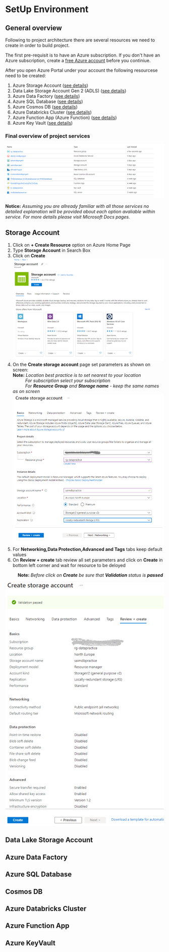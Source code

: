 # SetUp Environment

## General overview

Following to project architecture there are several resources we need to create in order to build project.

The first pre-requisit is to have an Azure subscription. If you don't have an Azure subscription, create a [free Azure account](https://azure.microsoft.com/en-us/free/) before you continiue.

After you open Azure Portal under your account the following resourcese need to be created:
1. Azure Storage Account ([see details](#sac))
2. Data Lake Storage Account Gen 2 (ADLS) ([see details](#ADLS))
3. Azure Data Factory ([see details](#ADF))
4. Azure SQL Database ([see details](#SQL))
5. Azure Cosmos DB ([see details](#Cosmos))
6. Azure Databricks Cluster ([see details](#Databricks))
7. Azure Function App (Azure Function) ([see details](#Function))
8. Azure Key Vault ([see details](#KeyVault))

### Final overview of project services
![Project Architecture overview](images/Services.png "Project Architecture") 

**Notice:** *Assuming you are allready familiar with all those services no detailed explanation will be provided about each option avaliable within service. For more details please visit Microsoft Docs pages.*

<a name="sac"></a>
## Storage Account

1.  Click on **+ Create Resource** option on Azure Home Page 
2.  Type **Storage Account** in Search Box
3.  Click on **Create**
![storage account](images/SA.png)
4.  On the **Create storage account** page set parameters as shown on screen: \
**Note:** *Location best practice is to set nearest to your location* \
          &nbsp;&nbsp;&nbsp;&nbsp;&nbsp;&nbsp;&nbsp;&nbsp;&nbsp;&nbsp;*For subscription select your subscription* \
          &nbsp;&nbsp;&nbsp;&nbsp;&nbsp;&nbsp;&nbsp;&nbsp;&nbsp;&nbsp;*For **Resource Group** and **Storage name** - keep the same names as on screen* \
![storage account](images/SA1.png)
5. For **Networking,Data Protection,Advanced and Tags** tabs keep default values
6. On **Review + create** tab review all set parameters and click on **Create** in bottom left corner and wait for resource to be deloyed 

&nbsp;&nbsp;&nbsp;&nbsp;&nbsp;&nbsp;&nbsp;&nbsp;&nbsp;&nbsp;**Note:** *Before click on **Create** be sure that **Validation** status is **passed*** 

![storage account](images/SA3.png)


<a name="ADLS"></a>
## Data Lake Storage Account

<a name="ADF"></a>
## Azure Data Factory

<a name="SQL"></a>
## Azure SQL Database

<a name="Cosmos"></a>
## Cosmos DB

<a name="Databricks"></a>
## Azure Databricks Cluster

<a name="Function"></a>
## Azure Function App

<a name="KeyVault"></a>
## Azure KeyVault







